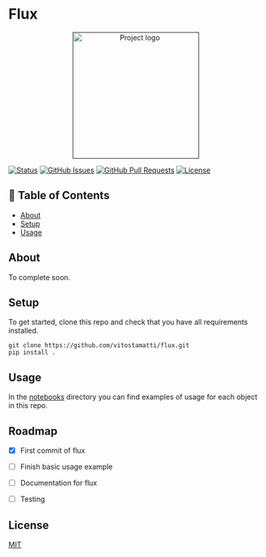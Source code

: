 # Flux

<p align="center">
  <a href="" rel="noopener">
 <img width=250px src="data/flux.png" alt="Project logo"></a>
</p>

[![Status](https://img.shields.io/badge/status-active-success.svg)]()
[![GitHub Issues](https://img.shields.io/github/issues/vitostamatti/flux.svg)](https://github.com/vitostamatti/flux/issues)
[![GitHub Pull Requests](https://img.shields.io/github/issues-pr/vitostamatti/flux.svg)](https://github.com/vitostamatti/flux/pulls)
[![License](https://img.shields.io/badge/license-MIT-blue.svg)](/LICENSE)

## 📝 Table of Contents


- [About](#about)
- [Setup](#setup)
- [Usage](#usage)



## About <a name = "about"></a>

To complete soon.

## Setup <a name = "setup"></a>

To get started, clone this repo and check that you have all requirements installed.

```
git clone https://github.com/vitostamatti/flux.git
pip install .
``` 

## Usage <a name = "usage"></a>

In the [notebooks](/notebooks/) directory you can find examples of
usage for each object in this repo.


## Roadmap

- [X] First commit of flux
- [ ] Finish basic usage example
- [ ] Documentation for flux
- [ ] Testing


## License
[MIT](LICENSE.txt)